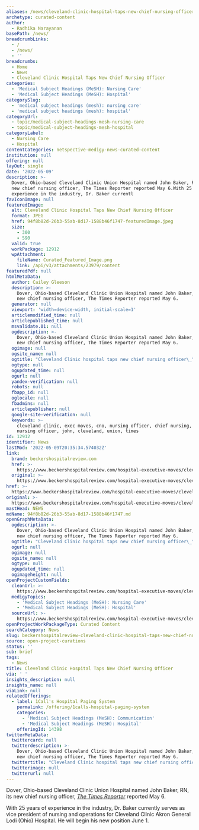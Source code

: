 ```yaml
---
aliases: /news/cleveland-clinic-hospital-taps-new-chief-nursing-officer
archetype: curated-content
author:
  - Radhika Narayanan
basePath: /news/
breadcrumbLinks:
  - /
  - /news/
  - ''
breadcrumbs:
  - Home
  - News
  - Cleveland Clinic Hospital Taps New Chief Nursing Officer
categories:
  - 'Medical Subject Headings (MeSH): Nursing Care'
  - 'Medical Subject Headings (MeSH): Hospital'
categorySlug:
  - 'medical subject headings (mesh): nursing care'
  - 'medical subject headings (mesh): hospital'
categoryUrl:
  - topic/medical-subject-headings-mesh-nursing-care
  - topic/medical-subject-headings-mesh-hospital
categoryLabel:
  - Nursing Care
  - Hospital
contentCategories: netspective-medigy-news-curated-content
institution: null
offering: null
layOut: single
date: '2022-05-09'
description: >-
  Dover, Ohio-based Cleveland Clinic Union Hospital named John Baker, RN, its
  new chief nursing officer, The Times Reporter reported May 6.With 25 years of
  experience in the industry, Dr. Baker currentl
favIconImage: null
featuredImage:
  alt: Cleveland Clinic Hospital Taps New Chief Nursing Officer
  format: JPEG
  href: 94f8b82d-26b3-55ab-8d17-1588b46f1747-featuredImage.jpeg
  size:
    - 300
    - 590
  valid: true
  workPackage: 12912
  wpAttachment:
    fileName: Curated_Featured_Image.png
    link: /api/v3/attachments/23979/content
featuredPdf: null
htmlMetaData:
  author: Cailey Gleeson
  description: >-
    Dover, Ohio-based Cleveland Clinic Union Hospital named John Baker, RN, its
    new chief nursing officer, The Times Reporter reported May 6.
  generator: null
  viewport: 'width=device-width, initial-scale=1'
  articlemodified_time: null
  articlepublished_time: null
  msvalidate.01: null
  ogdescription: >-
    Dover, Ohio-based Cleveland Clinic Union Hospital named John Baker, RN, its
    new chief nursing officer, The Times Reporter reported May 6.
  ogimage: null
  ogsite_name: null
  ogtitle: "Cleveland Clinic hospital taps new chief nursing officer\_"
  ogtype: null
  ogupdated_time: null
  ogurl: null
  yandex-verification: null
  robots: null
  fbapp_id: null
  oglocale: null
  fbadmins: null
  articlepublisher: null
  google-site-verification: null
  keywords: >-
    cleveland clinic, exec moves, cno, nursing officer, chief nursing, chief
    nursing officer, john, cleveland, union, times
id: 12912
identifier: News
lastMod: '2022-05-09T20:35:34.574032Z'
link:
  brand: beckershospitalreview.com
  href: >-
    https://www.beckershospitalreview.com/hospital-executive-moves/cleveland-clinic-hospital-taps-new-chief-nursing-officer.html
  original: >-
    https://www.beckershospitalreview.com/hospital-executive-moves/cleveland-clinic-hospital-taps-new-chief-nursing-officer.html
href: >-
  https://www.beckershospitalreview.com/hospital-executive-moves/cleveland-clinic-hospital-taps-new-chief-nursing-officer.html
original: >-
  https://www.beckershospitalreview.com/hospital-executive-moves/cleveland-clinic-hospital-taps-new-chief-nursing-officer.html
mastHead: NEWS
mdName: 94f8b82d-26b3-55ab-8d17-1588b46f1747.md
openGraphMetaData:
  ogdescription: >-
    Dover, Ohio-based Cleveland Clinic Union Hospital named John Baker, RN, its
    new chief nursing officer, The Times Reporter reported May 6.
  ogtitle: "Cleveland Clinic hospital taps new chief nursing officer\_"
  ogurl: null
  ogimage: null
  ogsite_name: null
  ogtype: null
  ogupdated_time: null
  ogimageheight: null
openProjectCustomFields:
  cleanUrl: >-
    https://www.beckershospitalreview.com/hospital-executive-moves/cleveland-clinic-hospital-taps-new-chief-nursing-officer.html
  medigyTopics:
    - 'Medical Subject Headings (MeSH): Nursing Care'
    - 'Medical Subject Headings (MeSH): Hospital'
  sourceUrl: >-
    https://www.beckershospitalreview.com/hospital-executive-moves/cleveland-clinic-hospital-taps-new-chief-nursing-officer.html
openProjectWorkPackageType: Curated Content
searchCategory: News
slug: beckershospitalreview-cleveland-clinic-hospital-taps-new-chief-nursing-officer
source: open-project-curations
status: ''
sub: brief
tags:
  - News
title: Cleveland Clinic Hospital Taps New Chief Nursing Officer
via: ' '
insights_description: null
insights_name: null
viaLink: null
relatedOfferings:
  - label: 1Call's Hospital Paging System
    permalink: /offering/1calls-hospital-paging-system
    categories:
      - 'Medical Subject Headings (MeSH): Communication'
      - 'Medical Subject Headings (MeSH): Hospital'
    offeringId: 14398
twitterMetaData:
  twittercard: null
  twitterdescription: >-
    Dover, Ohio-based Cleveland Clinic Union Hospital named John Baker, RN, its
    new chief nursing officer, The Times Reporter reported May 6.
  twittertitle: "Cleveland Clinic hospital taps new chief nursing officer\_"
  twitterimage: null
  twitterurl: null
---
```

<p>Dover, Ohio-based Cleveland Clinic Union Hospital named John Baker, RN, its new chief nursing officer, <a href="https://www.timesreporter.com/story/news/2022/05/06/john-baker-named-chief-nursing-officer-union-hospital/9664100002/"><i>The Times Reporter</i></a><i> </i>reported May 6.</p><p>With 25 years of experience in the industry, Dr. Baker currently serves as vice president of nursing and operations for Cleveland Clinic Akron General Lodi (Ohio) Hospital. He will begin his new position June 1.</p>